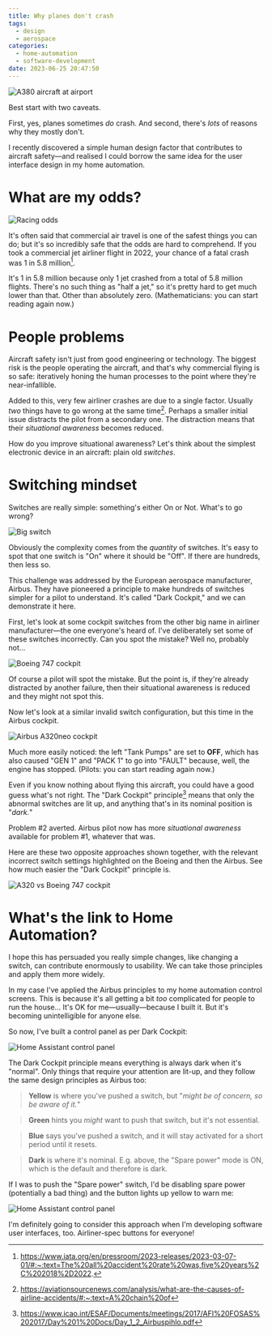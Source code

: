 ```yaml
---
title: Why planes don't crash
tags:
  - design
  - aerospace
categories:
  - home-automation
  - software-development
date: 2023-06-25 20:47:50
---
```


![A380 aircraft at airport](A380-ba.jpg)

Best start with two caveats.

First, yes, planes sometimes *do* crash. And second, there's *lots* of reasons why they mostly don't.

I recently discovered a simple human design factor that contributes to aircraft safety—and realised I could borrow the same idea for the user interface design in my home automation.

# What are my odds?

![Racing odds](racing.png)

It's often said that commercial air travel is one of the safest things you can do; but it's so incredibly safe that the odds are hard to comprehend. If you took a commercial jet airliner flight in 2022, your chance of a fatal crash was 1 in 5.8 million[^1].

It's 1 in 5.8 million because only 1 jet crashed from a total of 5.8 million flights. There's no such thing as "half a jet," so it's pretty hard to get much lower than that. Other than absolutely zero. (Mathematicians: you can start reading again now.)

# People problems

Aircraft safety isn't just from good engineering or technology. The biggest risk is the people operating the aircraft, and that's why commercial flying is so safe: iteratively honing the human processes to the point where they're near-infallible.

Added to this, very few airliner crashes are due to a single factor. Usually *two* things have to go wrong at the same time[^2]. Perhaps a smaller initial issue distracts the pilot from a secondary one. The distraction means that their *situational awareness* becomes reduced.

How do you improve situational awareness? Let's think about the simplest electronic device in an aircraft: plain old *switches*.

# Switching mindset

Switches are really simple: something's either On or Not. What's to go wrong?

![Big switch](bigswitch.jpg)

Obviously the complexity comes from the *quantity* of switches. It's easy to spot that one switch is "On" where it should be "Off". If there are hundreds, then less so.

This challenge was addressed by the European aerospace manufacturer, Airbus. They have pioneered a principle to make hundreds of switches simpler for a pilot to understand. It's called "Dark Cockpit," and we can demonstrate it here.

First, let's look at some cockpit switches from the other big name in airliner manufacturer—the one everyone's heard of. I've deliberately set some of these switches incorrectly. Can you spot the mistake? Well no, probably not...

![Boeing 747 cockpit](B747.jpg)

Of course a pilot will spot the mistake. But the point is, if they're already distracted by another failure, then their situational awareness is reduced and they might not spot this.

Now let's look at a similar invalid switch configuration, but this time in the Airbus cockpit.

![Airbus A320neo cockpit](A320.jpg)

Much more easily noticed: the left "Tank Pumps" are set to **OFF**, which has also caused "GEN 1" and "PACK 1" to go into "FAULT" because, well, the engine has stopped. (Pilots: you can start reading again now.)

Even if you know nothing about flying this aircraft, you could have a good guess what's not right. The "Dark Cockpit" principle[^3] means that only the abnormal switches are lit up, and anything that's in its nominal position is "*dark.*"

Problem #2 averted. Airbus pilot now has more *situational awareness* available for problem #1, whatever that was.

Here are these two opposite approaches shown together, with the relevant incorrect switch settings highlighted on the Boeing and then the Airbus. See how much easier the "Dark Cockpit" principle is.

![A320 vs Boeing 747 cockpit](comparison.jpg)

# What's the link to Home Automation?

I hope this has persuaded you really simple changes, like changing a switch, can contribute enormously to usability. We can take those principles and apply them more widely.

In my case I've applied the Airbus principles to my home automation control screens. This is because it's all getting a bit *too* complicated for people to run the house... It's OK for me—usually—because I built it. But it's becoming unintelligible for anyone else.

So now, I've built a control panel as per Dark Cockpit:

![Home Assistant control panel](ha-panel.png)

The Dark Cockpit principle means everything is always dark when it's "normal". Only things that require your attention are lit-up, and they follow the same design principles as Airbus too:

> **Yellow** is where you've pushed a switch, but "*might be of concern, so be aware of it.*"

> **Green** hints you *might* want to push that switch, but it's not essential.

> **Blue** says you've pushed a switch, and it will stay activated for a short period until it resets.

> **Dark** is where it's nominal. E.g. above, the "Spare power" mode is ON, which is the default and therefore is dark.

If I was to push the "Spare power" switch, I'd be disabling spare power (potentially a bad thing) and the button lights up yellow to warn me:

![Home Assistant control panel](ha-pushed.png)

I'm definitely going to consider this approach when I'm developing software user interfaces, too. Airliner-spec buttons for everyone!

[^1]: https://www.iata.org/en/pressroom/2023-releases/2023-03-07-01/#:~:text=The%20all%20accident%20rate%20was,five%20years%2C%202018%2D2022.
[^2]: https://aviationsourcenews.com/analysis/what-are-the-causes-of-airline-accidents/#:~:text=A%20chain%20of
[^3]: https://www.icao.int/ESAF/Documents/meetings/2017/AFI%20FOSAS%202017/Day%201%20Docs/Day_1_2_Airbuspihlo.pdf

